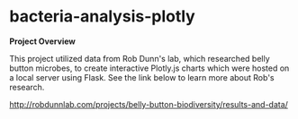 # bacteria-analysis-plotly
**Project Overview**

This project utilized data from Rob Dunn's lab, which researched belly button microbes, to create interactive Plotly.js charts which were hosted on a local server using Flask. See the link below to learn more about Rob's research. 

http://robdunnlab.com/projects/belly-button-biodiversity/results-and-data/


